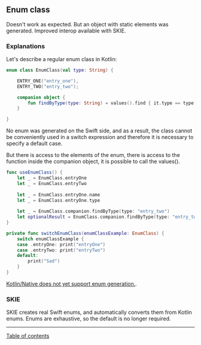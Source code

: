 ## Enum class

Doesn't work as expected. But an object with static elements was generated. Improved interop available with SKIE.

### Explanations

Let's describe a regular enum class in Kotlin:

```kotlin
enum class EnumClass(val type: String) {

    ENTRY_ONE("entry_one"),
    ENTRY_TWO("entry_two");

    companion object {
        fun findByType(type: String) = values().find { it.type == type }
    }

}
```

No enum was generated on the Swift side, and as a result, the class cannot be conveniently used in a switch expression and therefore it is necessary to specify a default case.

But there is access to the elements of the enum, there is access to the function inside the companion object, it is possible to call the values().

```swift
func useEnumClass() {
    let _ = EnumClass.entryOne
    let _ = EnumClass.entryTwo
    
    let _ = EnumClass.entryOne.name
    let _ = EnumClass.entryOne.type
    
    let _ = EnumClass.companion.findByType(type: "entry_two")
    let optionalResult = EnumClass.companion.findByType(type: "entry_two_trheee")
}

private func switchEnumClass(enumClassExample: EnumClass) {
    switch enumClassExample {
    case .entryOne: print("entryOne")
    case .entryTwo: print("entryTwo")
    default:
        print("Sad")
    }
}
```

[Kotlin/Native does not yet support enum generation.](https://youtrack.jetbrains.com/issue/KT-48068).

### SKIE

SKIE creates real Swift enums, and automatically converts them from Kotlin enums. Enums are exhaustive, so the default is no longer required.

---
[Table of contents](/README.md)